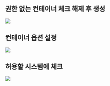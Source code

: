 

## 권한 없는 컨테이너 체크 해제 후 생성

![](Pasted%20image%2020230611145015.png)

## 컨테이너 옵션 설정

![](Pasted%20image%2020230611145159.png)

## 허용할 시스템에 체크

![](Pasted%20image%2020230611145127.png)

